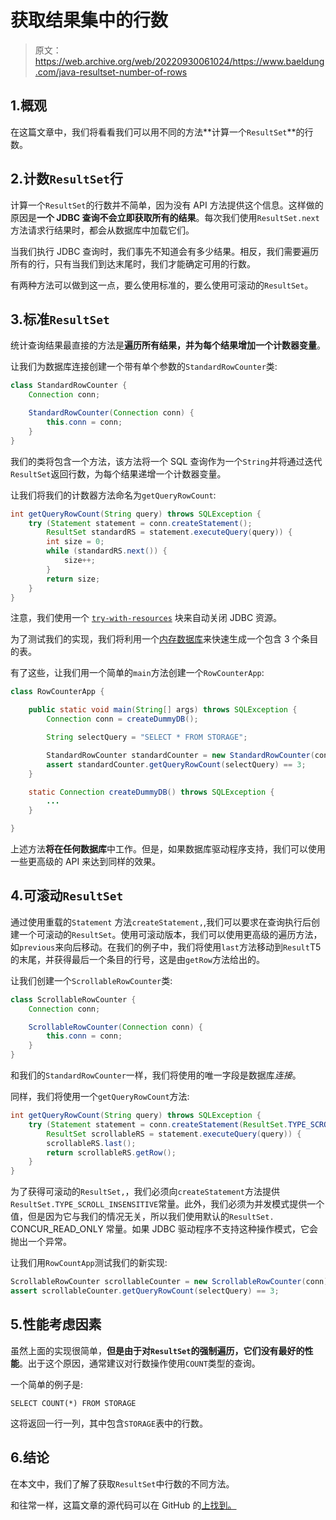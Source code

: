 # 获取结果集中的行数

> 原文：<https://web.archive.org/web/20220930061024/https://www.baeldung.com/java-resultset-number-of-rows>

## 1.概观

在这篇文章中，我们将看看我们可以用不同的方法**计算一个`ResultSet`**的行数。

## 2.计数`ResultSet`行

计算一个`ResultSet`的行数并不简单，因为没有 API 方法提供这个信息。这样做的原因是**一个 JDBC 查询不会立即获取所有的结果**。每次我们使用`ResultSet.next`方法请求行结果时，都会从数据库中加载它们。

当我们执行 JDBC 查询时，我们事先不知道会有多少结果。相反，我们需要遍历所有的行，只有当我们到达末尾时，我们才能确定可用的行数。

有两种方法可以做到这一点，要么使用标准的，要么使用可滚动的`ResultSet`。

## 3.标准`ResultSet`

统计查询结果最直接的方法是**遍历所有结果，并为每个结果增加一个计数器变量**。

让我们为数据库连接创建一个带有单个参数的`StandardRowCounter`类:

```java
class StandardRowCounter {
    Connection conn;

    StandardRowCounter(Connection conn) {
        this.conn = conn;
    }
}
```

我们的类将包含一个方法，该方法将一个 SQL 查询作为一个`String`并将通过迭代`ResultSet`返回行数，为每个结果递增一个计数器变量。

让我们将我们的计数器方法命名为`getQueryRowCount`:

```java
int getQueryRowCount(String query) throws SQLException {
    try (Statement statement = conn.createStatement();
        ResultSet standardRS = statement.executeQuery(query)) {
        int size = 0;
        while (standardRS.next()) {
            size++;
        }
        return size;
    }
}
```

注意，我们使用一个 [`try-with-resources`](/web/20220524064309/https://www.baeldung.com/java-try-with-resources) 块来自动关闭 JDBC 资源。

为了测试我们的实现，我们将利用一个[内存数据库](/web/20220524064309/https://www.baeldung.com/java-in-memory-databases)来快速生成一个包含 3 个条目的表。

有了这些，让我们用一个简单的`main`方法创建一个`RowCounterApp`:

```java
class RowCounterApp {

    public static void main(String[] args) throws SQLException {
        Connection conn = createDummyDB();

        String selectQuery = "SELECT * FROM STORAGE";

        StandardRowCounter standardCounter = new StandardRowCounter(conn);
        assert standardCounter.getQueryRowCount(selectQuery) == 3;
    }

    static Connection createDummyDB() throws SQLException {
        ...
    }

}
```

上述方法**将在任何数据库**中工作。但是，如果数据库驱动程序支持，我们可以使用一些更高级的 API 来达到同样的效果。

## 4.可滚动`ResultSet`

通过使用重载的`Statement` 方法`createStatement,`,我们可以要求在查询执行后创建一个可滚动的`ResultSet`。使用可滚动版本，我们可以使用更高级的遍历方法，如`previous`来向后移动。在我们的例子中，我们将使用`last`方法移动到`Result`T5 的末尾，并获得最后一个条目的行号，这是由`getRow`方法给出的。

让我们创建一个`ScrollableRowCounter`类:

```java
class ScrollableRowCounter {
    Connection conn;

    ScrollableRowCounter(Connection conn) {
        this.conn = conn;
    }
}
```

和我们的`StandardRowCounter`一样，我们将使用的唯一字段是数据库*连接*。

同样，我们将使用一个`getQueryRowCount`方法:

```java
int getQueryRowCount(String query) throws SQLException {
    try (Statement statement = conn.createStatement(ResultSet.TYPE_SCROLL_INSENSITIVE, ResultSet.CONCUR_READ_ONLY);
        ResultSet scrollableRS = statement.executeQuery(query)) {
        scrollableRS.last();
        return scrollableRS.getRow();
    }
}
```

为了获得可滚动的`ResultSet,`，我们必须向`createStatement`方法提供`ResultSet.TYPE_SCROLL_INSENSITIVE`常量。此外，我们必须为并发模式提供一个值，但是因为它与我们的情况无关，所以我们使用默认的`ResultSet.` CONCUR_READ_ONLY 常量。如果 JDBC 驱动程序不支持这种操作模式，它会抛出一个异常。

让我们用`RowCountApp`测试我们的新实现:

```java
ScrollableRowCounter scrollableCounter = new ScrollableRowCounter(conn);
assert scrollableCounter.getQueryRowCount(selectQuery) == 3;
```

## 5.性能考虑因素

虽然上面的实现很简单，**但是由于对`ResultSet`的强制遍历，它们没有最好的性能**。出于这个原因，通常建议对行数操作使用`COUNT`类型的查询。

一个简单的例子是:

`SELECT COUNT(*) FROM STORAGE`

这将返回一行一列，其中包含`STORAGE`表中的行数。

## 6.结论

在本文中，我们了解了获取`ResultSet`中行数的不同方法。

和往常一样，这篇文章的源代码可以在 GitHub 的[上找到。](https://web.archive.org/web/20220524064309/https://github.com/eugenp/tutorials/tree/master/persistence-modules/core-java-persistence-2)